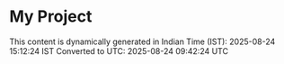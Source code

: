 # My Project

This content is dynamically generated in Indian Time (IST): 2025-08-24 15:12:24 IST
Converted to UTC: 2025-08-24 09:42:24 UTC

